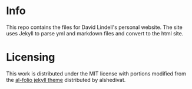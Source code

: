 # Info
This repo contains the files for David Lindell's personal website. The site uses
Jekyll to parse yml and markdown files and convert to the html site.

# Licensing
This work is distributed under the MIT license with portions modified from
the [al-folio jekyll theme](https://github.com/alshedivat/al-folio) distributed by alshedivat.